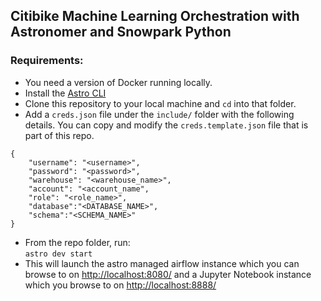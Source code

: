 ## Citibike Machine Learning Orchestration with Astronomer and Snowpark Python  

### Requirements:  
- You need a version of Docker running locally.
- Install the [Astro CLI](https://github.com/astronomer/astro-cli)
- Clone this repository to your local machine and `cd` into that folder. 
- Add a `creds.json` file under the `include/` folder with the following details. You can copy and modify the `creds.template.json` file that is part of this repo.
```
{
    "username": "<username>",
    "password": "<password>",
    "warehouse": "<warehouse_name>",
    "account": "<account_name",
    "role": "<role_name>",
    "database":"<DATABASE_NAME>",
    "schema":"<SCHEMA_NAME>"
}
```
- From the repo folder, run:  
`astro dev start`  
- This will launch the astro managed airflow instance which you can browse to on [http://localhost:8080/](http://localhost:8080/) and a Jupyter Notebook instance which you browse to on [http://localhost:8888/](http://localhost:8888/)